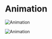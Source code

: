# Animation


![Animation](https://user-images.githubusercontent.com/17602996/54500249-de174880-492b-11e9-9538-8dd50b1ebe84.gif)

![Animation](Animation.gif)
